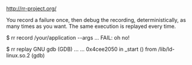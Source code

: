 http://rr-project.org/

You record a failure once, then debug the recording, deterministically, as many times as you want. The same execution is replayed every time.


$ rr record /your/application --args
...
FAIL: oh no!


$ rr replay
GNU gdb (GDB) ...
...
0x4cee2050 in _start () from /lib/ld-linux.so.2
(gdb)

